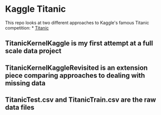 # Kaggle Titanic

This repo looks at two different approaches to Kaggle's famous Titanic competition: * [Titanic](https://www.kaggle.com/c/titanic)

## TitanicKernelKaggle is my first attempt at a full scale data project

## TitanicKernelKaggleRevisited is an extension piece comparing approaches to dealing with missing data

## TitanicTest.csv and TitanicTrain.csv are the raw data files
